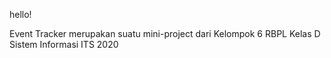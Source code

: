 hello!

Event Tracker merupakan suatu mini-project dari Kelompok 6 RBPL Kelas D
Sistem Informasi ITS 2020
